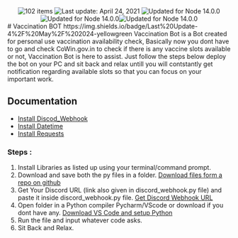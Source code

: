 
<div align="center">
  <img src="https://img.shields.io/badge/User%20Count-8-blue" alt="102 items"> <img id="last-update-badge" src="https://img.shields.io/badge/Open%20Source-%E2%9D%A4%EF%B8%8F-green" alt="Last update: April 24, 2021"> <img src="https://img.shields.io/badge/Libraries-Discord-red" alt="Updated for Node 14.0.0"><img src="https://img.shields.io/badge/Libraries-Discord--Webhook-red" alt="Updated for Node 14.0.0"><img src="https://img.shields.io/badge/Last%20Update-4%2F%20May%2F%202024-yellowgreen" alt="Updated for Node 14.0.0">
</div>
# Vaccination BOT
https://img.shields.io/badge/Last%20Update-4%2F%20May%2F%202024-yellowgreen
Vaccination Bot is a Bot created for personal use vaccination availability check, Basically now you dont have to go and check CoWin.gov.in to check if there is any vaccine slots available or not, Vaccination Bot is here to assist. Just follow the steps below deploy the bot on your PC and sit back and relax untill you will contstantly get notification regarding available slots so that you can focus on your important work.

## Documentation

* [Install Discod_Webhook](https://pypi.org/project/discord-webhook/)
* [Install Datetime](https://pypi.org/project/DateTime/)
* [Install Requests](https://pypi.org/project/requests/)


### Steps :

1. Install Libraries as listed up using your terminal/command prompt.
2. Download and save both the py files in a folder. [Download files form a repo on github](https://www.itprotoday.com/development-techniques-and-management/how-do-i-download-files-github#:~:text=To%20download%20from%20GitHub%2C%20you,including%20the%20area%20you%20wanted.)
3. Get Your Discord URL (link also given in discord_webhook.py file) and paste it inside discord_webhook.py file. [Get Discord Webhook URL](https://help.dashe.io/en/articles/2521940-how-to-create-a-discord-webhook-url) 
4. Open folder in a Python compiler Pycharm/VScode or download if you dont have any. [Download VS Code and setup Python](https://code.visualstudio.com/docs/python/python-tutorial)
5. Run the file and input whatever code asks.
6. Sit Back and Relax.
